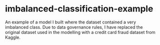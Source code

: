 # imbalanced-classification-example
An example of a model I built where the dataset contained a very imbalanced class. Due to data governance rules, I have replaced the original dataset used in the modelling with a credit card fraud dataset from Kaggle.
